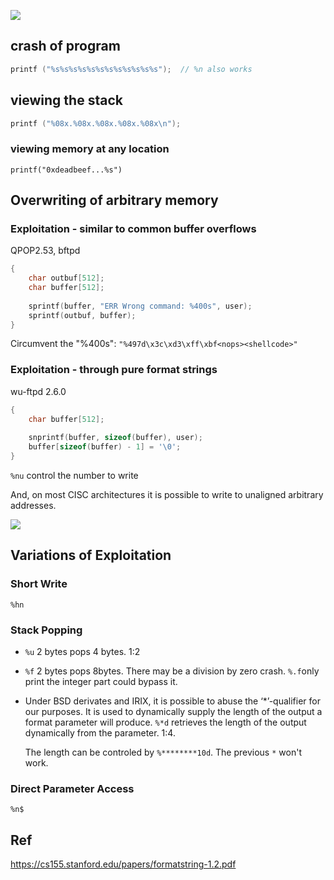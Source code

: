 ![](https://raw.githubusercontent.com/lc1838228782/pics/master/img/formatpara.png)

##  crash of program

```c
printf ("%s%s%s%s%s%s%s%s%s%s%s%s");  // %n also works
```

## viewing the stack

```c
printf ("%08x.%08x.%08x.%08x.%08x\n");
```

###  viewing memory at any location

`printf("0xdeadbeef...%s")`

## Overwriting of arbitrary memory

### Exploitation - similar to common buffer overflows

QPOP2.53, bftpd

```c
{
    char outbuf[512];
    char buffer[512];
    
    sprintf(buffer, "ERR Wrong command: %400s", user);
    sprintf(outbuf, buffer);
}
```

Circumvent the "%400s": `"%497d\x3c\xd3\xff\xbf<nops><shellcode>"  `

### Exploitation - through pure format strings

wu-ftpd 2.6.0

```c
{
    char buffer[512];
    
    snprintf(buffer, sizeof(buffer), user);
    buffer[sizeof(buffer) - 1] = '\0';
}
```

`%nu` control the number to write

And, on most CISC architectures it is possible to write to unaligned arbitrary addresses.   

![](https://raw.githubusercontent.com/lc1838228782/pics/master/img/format_string_overwrite.jpg)

## Variations of Exploitation

### Short Write

`%hn`

### Stack Popping

- `%u` 2 bytes pops 4 bytes. 1:2

- `%f` 2 bytes pops 8bytes. There may be a division by zero crash. `%.f`only print the integer part could bypass it.

- Under BSD derivates and IRIX, it is possible to abuse the ‘\*’-qualifier for our purposes. It is used to dynamically supply the length of the output a format parameter will produce. `%*d`  retrieves the length of the output dynamically  from the parameter. 1:4. 

  The length can be controled by `%********10d`. The previous `*` won't work.

### Direct Parameter Access

`%n$`



## Ref

https://cs155.stanford.edu/papers/formatstring-1.2.pdf